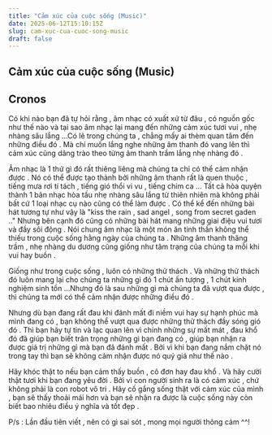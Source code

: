```yaml
---
title: "Cảm xúc của cuộc sống (Music)"
date: 2025-06-12T15:10:15Z
slug: cam-xuc-cua-cuoc-song-music
draft: false
---
```


## Cảm xúc của cuộc sống (Music)

## Cronos

Có khi nào bạn đã tự hỏi rằng , âm nhạc có xuất xứ từ đâu , có nguồn gốc như thế nào và tại sao âm nhạc lại mang đến những cảm xúc tươi vui , nhẹ nhàng sâu lắng ...Có lẽ trong chúng ta , chẳng mấy ai thèm quan tâm đến những điều đó . Mà chỉ muốn lắng nghe những âm thanh đó vang lên thì cảm xúc cũng dâng trào theo từng âm thanh trầm lắng nhẹ nhàng đó .
 
Âm nhạc là 1 thứ gì đó rất thiêng liêng mà chúng ta chỉ có thể cảm nhận được . Nó có thể được tạo thành bởi những âm thanh rất là quen thuộc , tiếng mưa rơi tí tách , tiếng gió thổi vi vu , tiếng chim ca ... Tất cả hòa quyện thành 1 bản nhạc hòa tấu nhẹ nhàng sâu lắng từ thiên nhiên mà không phải bất cứ 1 loại nhạc cụ nào cũng có thể làm được .
Có thể kể đến những bài hát tương tự như vậy là "kiss the rain , sad angel , song from secret gaden .." Nhưng bên cạnh đó cũng có những bài hát mang những giai điệu vui tươi và đầy sôi động . Nói chung âm nhạc là một món ăn tinh thần không thể thiếu trong cuộc sống hằng ngày của chúng ta . Những âm thanh thăng trầm , nhẹ nhàng du dương cũng giống như tâm trạng của chúng ta mỗi khi vui hay buồn .
 
Giống như trong cuộc sống , luôn có những thử thách . Và những thử thách đó luôn mang lại cho chúng ta những gì đó 1 chút ấn tượng , 1 chút kinh nghiệm sinh tồn ...Nhưng đó là sau những gì mà chúng ta đã vượt qua được , thì chúng ta mới có thể cảm nhận được những điều đó .
 
Nhưng dù bạn đang rất đau khi đánh mất đi niềm vui hay sự hạnh phúc mà mình đang có , bạn không thể vượt qua được những thử thách đầy sóng gió đó . Thì bạn hãy tự tin và lạc quan lên vì chính những sự mất mát , đau khổ đó đã giúp bạn biết trân trọng những gì bạn đang có , giúp bạn nhận ra được giá trị những gì mà bạn đã đánh mất . Bởi vì khi bạn đang nắm chặt nó trong tay thì bạn sẽ không cảm nhận được nó quý giá như thế nào .
 
Hãy khóc thật to nếu bạn cảm thấy buồn , cô đơn hay đau khổ . Và hãy cười thật tươi khi bạn đang yêu đời .
Bởi vì con người sinh ra là có cảm xúc , chứ không phải là con robot vô tri .
Hãy cố gắng sống thật với cảm xúc của mình , bạn sẽ thấy thoải mái hơn và bạn sẽ nhận ra được là cuộc sống này còn biết bao nhiêu điều ý nghĩa và tốt đẹp .

P/s : Lần đầu tiên viết , nên có gì sai sót , mong mọi người thông cảm ^^!